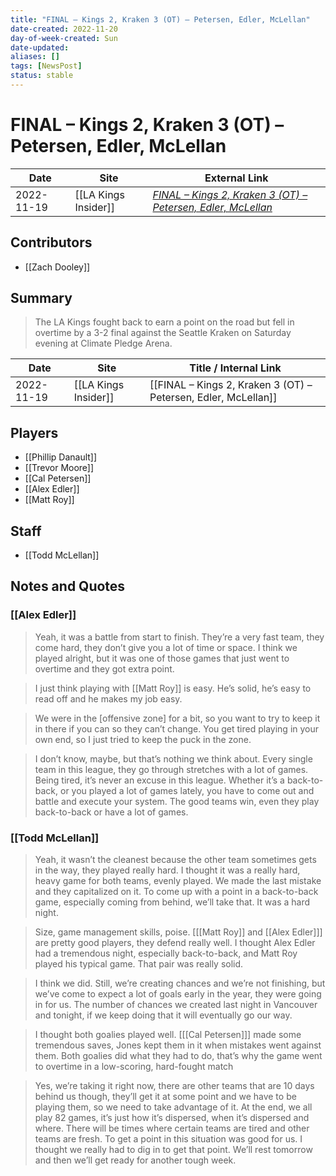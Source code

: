 ```yaml
---
title: "FINAL – Kings 2, Kraken 3 (OT) – Petersen, Edler, McLellan"
date-created: 2022-11-20
day-of-week-created: Sun
date-updated: 
aliases: []
tags: [NewsPost]
status: stable
---
```


# FINAL – Kings 2, Kraken 3 (OT) – Petersen, Edler, McLellan

| Date       | Site                 | External Link                                                                                                                                            |
| ---------- | -------------------- | -------------------------------------------------------------------------------------------------------------------------------------------------------- |
| 2022-11-19 | [[LA Kings Insider]] | [*FINAL – Kings 2, Kraken 3 (OT) – Petersen, Edler, McLellan*](https://lakingsinsider.com/2022/11/19/final-kings-2-kraken-3-ot-petersen-edler-mclellan/) |

## Contributors
- [[Zach Dooley]]

## Summary
> The LA Kings fought back to earn a point on the road but fell in overtime by a 3-2 final against the Seattle Kraken on Saturday evening at Climate Pledge Arena.

| Date       | Site                 | Title / Internal Link                                          |
| ---------- | -------------------- | -------------------------------------------------------------- |
| 2022-11-19 | [[LA Kings Insider]] | [[FINAL – Kings 2, Kraken 3 (OT) – Petersen, Edler, McLellan]] |

## Players
- [[Phillip Danault]]
- [[Trevor Moore]]
- [[Cal Petersen]]
- [[Alex Edler]]
- [[Matt Roy]]

## Staff
- [[Todd McLellan]]

## Notes and Quotes
### [[Alex Edler]]
> Yeah, it was a battle from start to finish. They’re a very fast team, they come hard, they don’t give you a lot of time or space. I think we played alright, but it was one of those games that just went to overtime and they got extra point.

> I just think playing with \[[Matt Roy]] is easy. He’s solid, he’s easy to read off and he makes my job easy.

> We were in the \[offensive zone] for a bit, so you want to try to keep it in there if you can so they can’t change. You get tired playing in your own end, so I just tried to keep the puck in the zone.

> I don’t know, maybe, but that’s nothing we think about. Every single team in this league, they go through stretches with a lot of games. Being tired, it’s never an excuse in this league. Whether it’s a back-to-back, or you played a lot of games lately, you have to come out and battle and execute your system. The good teams win, even they play back-to-back or have a lot of games.

### [[Todd McLellan]]
> Yeah, it wasn’t the cleanest because the other team sometimes gets in the way, they played really hard. I thought it was a really hard, heavy game for both teams, evenly played. We made the last mistake and they capitalized on it. To come up with a point in a back-to-back game, especially coming from behind, we’ll take that. It was a hard night.

> Size, game management skills, poise. \[[[Matt Roy]] and [[Alex Edler]]] are pretty good players, they defend really well. I thought Alex Edler had a tremendous night, especially back-to-back, and Matt Roy played his typical game. That pair was really solid.

> I think we did. Still, we’re creating chances and we’re not finishing, but we’ve come to expect a lot of goals early in the year, they were going in for us. The number of chances we created last night in Vancouver and tonight, if we keep doing that it will eventually go our way.

> I thought both goalies played well. \[[[Cal Petersen]]] made some tremendous saves, Jones kept them in it when mistakes went against them. Both goalies did what they had to do, that’s why the game went to overtime in a low-scoring, hard-fought match

> Yes, we’re taking it right now, there are other teams that are 10 days behind us though, they’ll get it at some point and we have to be playing them, so we need to take advantage of it. At the end, we all play 82 games, it’s just how it’s dispersed, when it’s dispersed and where. There will be times where certain teams are tired and other teams are fresh. To get a point in this situation was good for us. I thought we really had to dig in to get that point. We’ll rest tomorrow and then we’ll get ready for another tough week.

